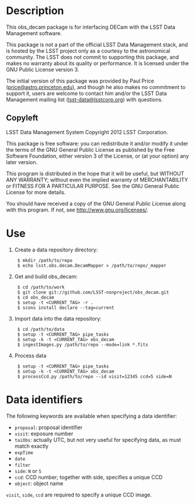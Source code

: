 Description
===========

This obs_decam package is for interfacing DECam with the LSST Data Management
software.

This package is not a part of the official LSST Data Management stack, and is
hosted by the LSST project only as a courtesy to the astronomical community.
The LSST does not commit to supporting this package, and makes no warranty
about its quality or performance.  It is licensed under the GNU Public License
version 3.

The initial version of this package was provided by Paul Price
(price@astro.princeton.edu), and though he also makes no commitment to
support it, users are welcome to contact him and/or the LSST Data Management
mailing list (lsst-data@lsstcorp.org) with questions.


Copyleft
--------

LSST Data Management System
Copyright 2012 LSST Corporation.

This package is free software: you can redistribute it and/or modify
it under the terms of the GNU General Public License as published by
the Free Software Foundation, either version 3 of the License, or
(at your option) any later version.

This program is distributed in the hope that it will be useful,
but WITHOUT ANY WARRANTY; without even the implied warranty of
MERCHANTABILITY or FITNESS FOR A PARTICULAR PURPOSE.  See the
GNU General Public License for more details.

You should have received a copy of the GNU General Public License
along with this program.  If not, see <http://www.gnu.org/licenses/>.


Use
===

1. Create a data repository directory:

        $ mkdir /path/to/repo
        $ echo lsst.obs.decam.DecamMapper > /path/to/repo/_mapper

2. Get and build obs_decam:

        $ cd /path/to/work
        $ git clone git://github.com/LSST-nonproject/obs_decam.git
        $ cd obs_decam
        $ setup -t <CURRENT_TAG> -r .
        $ scons install declare --tag=current

3. Import data into the data repository:

        $ cd /path/to/data
        $ setup -t <CURRENT_TAG> pipe_tasks
        $ setup -k -t <CURRENT_TAG> obs_decam
        $ ingestImages.py /path/to/repo --mode=link *.fits

4. Process data

        $ setup -t <CURRENT_TAG> pipe_tasks
        $ setup -k -t <CURRENT_TAG> obs_decam
        $ processCcd.py /path/to/repo --id visit=12345 ccd=5 side=N

Data identifiers
================

The following keywords are available when specifying a data identifier:
* `proposal`: proposal identifier
* `visit`: exposure number
* `taiObs`: actually UTC, but not very useful for specifying data, as must match exactly
* `expTime`
* `date`
* `filter`
* `side`: `N` or `S`
* `ccd`: CCD number; together with side, specifies a unique CCD
* `object`: object name

`visit`, `side`, `ccd` are required to specify a unique CCD image.
